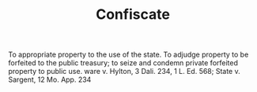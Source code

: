 ---
title: Confiscate
letter: C
permalink: "/definitions/bld-confiscate.html"
body: To appropriate property to the use of the state. To adjudge property to be forfeited
  to the public treasury; to seize and condemn private forfeited property to public
  use. ware v. Hylton, 3 Dali. 234, 1 L. Ed. 568; State v. Sargent, 12 Mo. App. 234
published_at: '2018-07-07'
source: Black's Law Dictionary 2nd Ed (1910)
layout: post
---